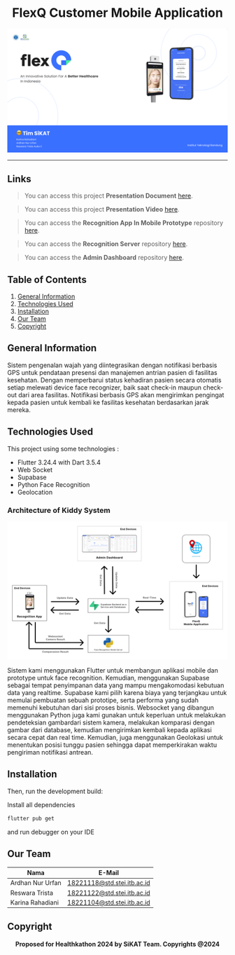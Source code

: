 <h1 align="center">
   FlexQ Customer Mobile Application
</h1>

<p align="center">
  <img src="assets/banner.png" width=600>
</p>

<hr>

## Links

> You can access this project **Presentation Document** [here]().

> You can access this project **Presentation Video** [here]().

> You can access the **Recognition App In Mobile Prototype** repository [here](https://github.com/SiKAT-Healthkathon/recognition_flexQ).

> You can access the **Recognition Server** repository [here](https://github.com/SiKAT-Healthkathon/recognition_server).

> You can access the **Admin Dashboard** repository [here](https://github.com/SiKAT-Healthkathon/admin-dashboard).

## Table of Contents

1. [General Information](#general-information)
2. [Technologies Used](#technologies-used)
3. [Installation](#installation)
4. [Our Team](#team)
5. [Copyright](#copyright)

<a name="general-information">

## General Information

Sistem pengenalan wajah yang diintegrasikan dengan notifikasi berbasis GPS untuk pendataan presensi dan manajemen antrian pasien di fasilitas kesehatan. Dengan memperbarui status kehadiran pasien secara otomatis setiap melewati device face recognizer, baik saat check-in maupun check-out dari area fasilitas. Notifikasi berbasis GPS akan mengirimkan pengingat kepada pasien untuk kembali ke fasilitas kesehatan berdasarkan jarak mereka.

<a name="technologies-used"></a>

## Technologies Used

This project using some technologies :

- Flutter 3.24.4 with Dart 3.5.4
- Web Socket
- Supabase
- Python Face Recognition
- Geolocation

### Architecture of Kiddy System

<p align="center">
  <img src="assets/arsitektur.png" width=600>
</p>

Sistem kami menggunakan Flutter untuk membangun aplikasi mobile dan prototype untuk face recognition. Kemudian, menggunakan Supabase sebagai tempat penyimpanan data yang mampu mengakomodasi kebutuan data yang realtime. Supabase kami pilih karena biaya yang terjangkau untuk memulai pembuatan sebuah prototipe, serta performa yang sudah memenuhi kebutuhan dari sisi proses bisnis. Websocket yang dibangun menggunakan Python juga kami gunakan untuk keperluan untuk melakukan pendeteksian gambardari sistem kamera, melakukan komparasi dengan gambar dari database, kemudian mengirimkan kembali kepada aplikasi secara cepat dan real time. Kemudian, juga menggunakan Geolokasi untuk menentukan posisi tunggu pasien sehingga dapat memperkirakan waktu pengiriman notifikasi antrean.

<a name="installation">

## Installation

Then, run the development build:

Install all dependencies

```bash
flutter pub get
```

and run debugger on your IDE

<a name="team">

## Our Team

| Nama             | E-Mail                      |
| ---------------- | --------------------------- |
| Ardhan Nur Urfan | 18221118@std.stei.itb.ac.id |
| Reswara Trista   | 18221122@std.stei.itb.ac.id |
| Karina Rahadiani | 18221104@std.stei.itb.ac.id |

<a name="copyright"></a>

## Copyright

<h4 align="center">
  Proposed for Healthkathon 2024 by SiKAT Team. Copyrights @2024
</h4>

</hr>
